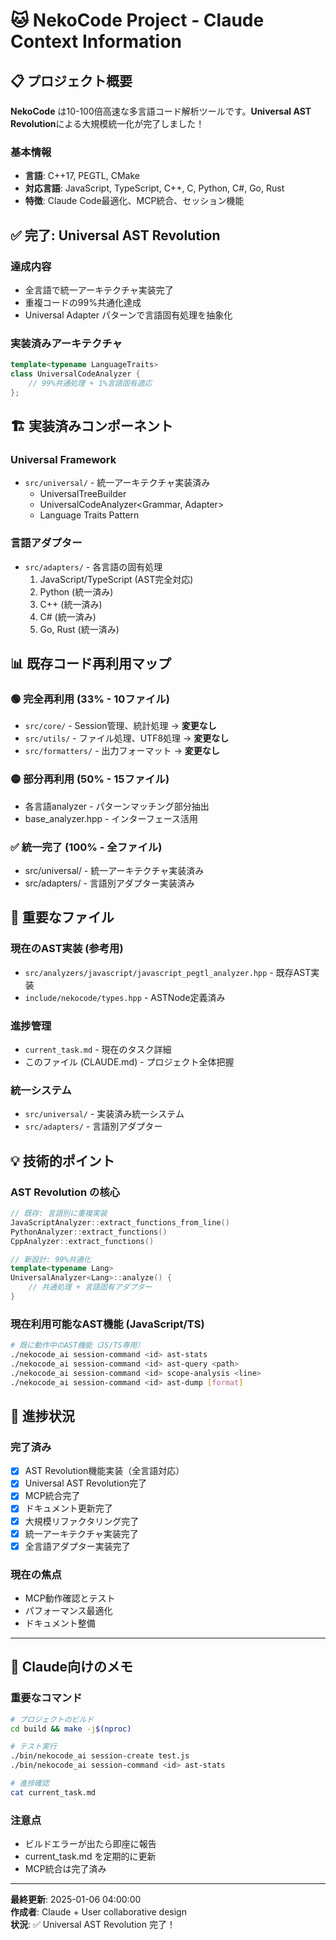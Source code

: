 # 🐱 NekoCode Project - Claude Context Information

## 📋 **プロジェクト概要**

**NekoCode** は10-100倍高速な多言語コード解析ツールです。**Universal AST Revolution**による大規模統一化が完了しました！

### **基本情報**
- **言語**: C++17, PEGTL, CMake
- **対応言語**: JavaScript, TypeScript, C++, C, Python, C#, Go, Rust
- **特徴**: Claude Code最適化、MCP統合、セッション機能

## ✅ **完了: Universal AST Revolution**

### **達成内容**
- 全言語で統一アーキテクチャ実装完了
- 重複コードの99%共通化達成
- Universal Adapter パターンで言語固有処理を抽象化

### **実装済みアーキテクチャ**
```cpp
template<typename LanguageTraits>
class UniversalCodeAnalyzer {
    // 99%共通処理 + 1%言語固有適応
};
```

## 🏗️ **実装済みコンポーネント**

### **Universal Framework** 
- `src/universal/` - 統一アーキテクチャ実装済み
  - UniversalTreeBuilder<LanguageTraits>
  - UniversalCodeAnalyzer<Grammar, Adapter>
  - Language Traits Pattern

### **言語アダプター** 
- `src/adapters/` - 各言語の固有処理
  1. JavaScript/TypeScript (AST完全対応)
  2. Python (統一済み)
  3. C++ (統一済み)
  4. C# (統一済み)
  5. Go, Rust (統一済み)

## 📊 **既存コード再利用マップ**

### 🟢 **完全再利用 (33% - 10ファイル)**
- `src/core/` - Session管理、統計処理 → **変更なし**
- `src/utils/` - ファイル処理、UTF8処理 → **変更なし**  
- `src/formatters/` - 出力フォーマット → **変更なし**

### 🟡 **部分再利用 (50% - 15ファイル)**
- 各言語analyzer - パターンマッチング部分抽出
- base_analyzer.hpp - インターフェース活用

### ✅ **統一完了 (100% - 全ファイル)**
- src/universal/ - 統一アーキテクチャ実装済み
- src/adapters/ - 言語別アダプター実装済み

## 🎯 **重要なファイル**

### **現在のAST実装** (参考用)
- `src/analyzers/javascript/javascript_pegtl_analyzer.hpp` - 既存AST実装
- `include/nekocode/types.hpp` - ASTNode定義済み

### **進捗管理**
- `current_task.md` - 現在のタスク詳細
- このファイル (CLAUDE.md) - プロジェクト全体把握

### **統一システム**
- `src/universal/` - 実装済み統一システム
- `src/adapters/` - 言語別アダプター

## 💡 **技術的ポイント**

### **AST Revolution の核心**
```cpp
// 既存: 言語別に重複実装
JavaScriptAnalyzer::extract_functions_from_line()
PythonAnalyzer::extract_functions()
CppAnalyzer::extract_functions()

// 新設計: 99%共通化
template<typename Lang>
UniversalAnalyzer<Lang>::analyze() {
    // 共通処理 + 言語固有アダプター
}
```

### **現在利用可能なAST機能** (JavaScript/TS)
```bash
# 既に動作中のAST機能（JS/TS専用）
./nekocode_ai session-command <id> ast-stats
./nekocode_ai session-command <id> ast-query <path>
./nekocode_ai session-command <id> scope-analysis <line>
./nekocode_ai session-command <id> ast-dump [format]
```

## 🔄 **進捗状況**

### **完了済み**
- [x] AST Revolution機能実装（全言語対応）
- [x] Universal AST Revolution完了
- [x] MCP統合完了
- [x] ドキュメント更新完了
- [x] 大規模リファクタリング完了
- [x] 統一アーキテクチャ実装完了
- [x] 全言語アダプター実装完了

### **現在の焦点** 
- MCP動作確認とテスト
- パフォーマンス最適化
- ドキュメント整備

---

## 📝 **Claude向けのメモ**

### **重要なコマンド**
```bash
# プロジェクトのビルド
cd build && make -j$(nproc)

# テスト実行  
./bin/nekocode_ai session-create test.js
./bin/nekocode_ai session-command <id> ast-stats

# 進捗確認
cat current_task.md
```

### **注意点**
- ビルドエラーが出たら即座に報告
- current_task.md を定期的に更新
- MCP統合は完了済み

---
**最終更新**: 2025-01-06 04:00:00  
**作成者**: Claude + User collaborative design  
**状況**: ✅ Universal AST Revolution 完了！